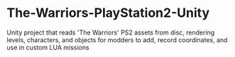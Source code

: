 # The-Warriors-PlayStation2-Unity
Unity project that reads 'The Warriors' PS2 assets from disc, rendering levels, characters, and objects for modders to add, record coordinates, and use in custom LUA missions
